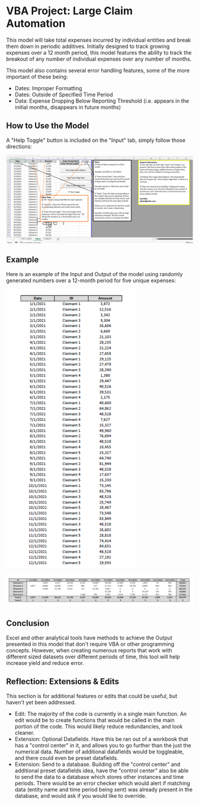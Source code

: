 # VBA Project: Large Claim Automation
This model will take total expenses incurred by individual entities and break them down in periodic additives.
Initially designed to track growing expenses over a 12 month period, this model features the ability to track the breakout of any number of individual expenses over any number of months.

This model also contains several error handling features, some of the more important of these being:
- Dates: Improper Formatting
- Dates: Outside of Specified Time Period
- Data: Expense Dropping Below Reporting Threshold (i.e. appears in the initial months, disappears in future months)

## How to Use the Model
A "Help Toggle" button is included on the "Input" tab, simply follow those directions:

![Toggle Help](ToggleHelp.png)

## Example
Here is an example of the Input and Output of the model using randomly generated numbers over a 12-month period for five unique expenses:

![Input and Output](InputPic.png)

![Input and Output](OutputPic.png)

## Conclusion
Excel and other analytical tools have methods to achieve the Output presented in this model that don't require VBA or other programming concepts. However, when creating numerous reports that work with different sized datasets over different periods of time, this tool will help increase yield and reduce error.


## Reflection: Extensions & Edits
This section is for additional features or edits that could be useful, but haven't yet been addressed.

- Edit: The majority of the code is currently in a single main function. An edit would be to create functions that would be called in the main portion of the code. This would likely reduce redundancies, and look cleaner.
- Extension: Optional Datafields. Have this be ran out of a workbook that has a "control center" in it, and allows you to go further than the just the numerical data. Number of additional datafields would be toggleable, and there could even be preset datafields.
- Extension: Send to a database. Building off the "control center" and additional preset datafields idea, have the "control center" also be able to send the data to a database which stores other instances and time periods. There would be an error checker which would alert if matching data (entity name and time period being sent) was already present in the database, and would ask if you would like to override.

